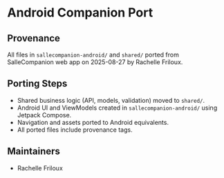 # Android Companion Port

## Provenance
All files in `sallecompanion-android/` and `shared/` ported from SalleCompanion web app on 2025-08-27 by Rachelle Friloux.

## Porting Steps
- Shared business logic (API, models, validation) moved to `shared/`.
- Android UI and ViewModels created in `sallecompanion-android/` using Jetpack Compose.
- Navigation and assets ported to Android equivalents.
- All ported files include provenance tags.

## Maintainers
- Rachelle Friloux

<!--
Provenance: Ported from SalleCompanion web app on 2025-08-27 by Rachelle Friloux
-->
